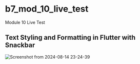 # b7_mod_10_live_test

Module 10 Live Test 

## Text Styling and Formatting in Flutter with Snackbar


![Screenshot from 2024-08-14 23-24-39](https://github.com/user-attachments/assets/703f9e8a-fb48-45b6-8e0e-f17db772d478)
